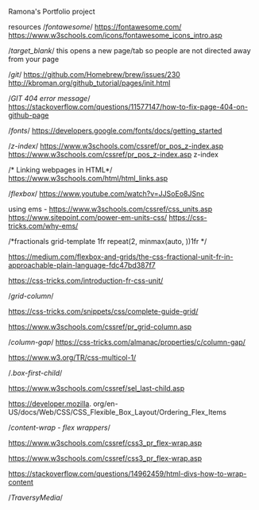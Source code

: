 Ramona's Portfolio project 




resources
/*fontawesome*/
https://fontawesome.com/
https://www.w3schools.com/icons/fontawesome_icons_intro.asp

/*target_blank*/
this opens a new page/tab so people are not directed away from your page 

/*git*/
https://github.com/Homebrew/brew/issues/230
http://kbroman.org/github_tutorial/pages/init.html

/*GIT 404 error message*/
https://stackoverflow.com/questions/11577147/how-to-fix-page-404-on-github-page

/*fonts*/
https://developers.google.com/fonts/docs/getting_started

/*z-index*/
https://www.w3schools.com/cssref/pr_pos_z-index.asp
https://www.w3schools.com/cssref/pr_pos_z-index.asp z-index 

/* Linking webpages in HTML*/
https://www.w3schools.com/html/html_links.asp

/*flexbox*/
https://www.youtube.com/watch?v=JJSoEo8JSnc

using ems - https://www.w3schools.com/cssref/css_units.asp
https://www.sitepoint.com/power-em-units-css/
https://css-tricks.com/why-ems/


/*fractionals grid-template 1fr repeat(2, minmax(auto, ))1fr */

https://medium.com/flexbox-and-grids/the-css-fractional-unit-fr-in-approachable-plain-language-fdc47bd387f7

https://css-tricks.com/introduction-fr-css-unit/

 /*grid-column*/

https://css-tricks.com/snippets/css/complete-guide-grid/

https://www.w3schools.com/cssref/pr_grid-column.asp

 /*column-gap*/
 https://css-tricks.com/almanac/properties/c/column-gap/

 https://www.w3.org/TR/css-multicol-1/

 /*.box-first-child*/

 https://www.w3schools.com/cssref/sel_last-child.asp

 https://developer.mozilla.
 org/en-US/docs/Web/CSS/CSS_Flexible_Box_Layout/Ordering_Flex_Items

 /*content-wrap - flex wrappers*/

 https://www.w3schools.com/cssref/css3_pr_flex-wrap.asp

https://www.w3schools.com/cssref/css3_pr_flex-wrap.asp

https://stackoverflow.com/questions/14962459/html-divs-how-to-wrap-content


 /*TraversyMedia*/
 <!--https://codepen.io/bradtraversy/pen/RjpQvZ-->
<!--https://www.youtube.com/watch?v=M3qBpPw77qo-->